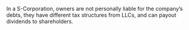 In a S-Corporation, owners are not personally liable for the company’s debts, they have different tax structures from LLCs, and can payout dividends to shareholders.
